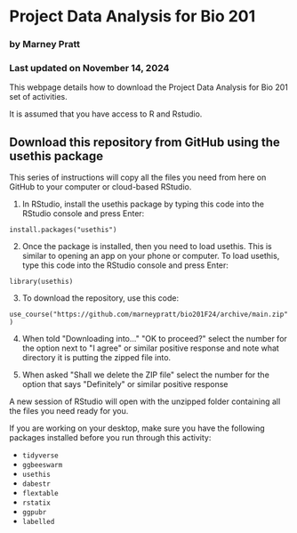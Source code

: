 # Project Data Analysis for Bio 201

### by Marney Pratt

### Last updated on November 14, 2024

This webpage details how to download the Project Data Analysis for Bio 201 set of activities.

It is assumed that you have access to R and Rstudio.


## Download this repository from GitHub using the usethis package

This series of instructions will copy all the files you need from here on GitHub to your computer or cloud-based RStudio.

1.  In RStudio, install the usethis package by typing this code into the RStudio console and press Enter:

`install.packages("usethis")`

2.  Once the package is installed, then you need to load usethis. This is similar to opening an app on your phone or computer. To load usethis, type this code into the RStudio console and press Enter:

`library(usethis)`

3.  To download the repository, use this code:

`use_course("https://github.com/marneypratt/bio201F24/archive/main.zip")`

4.  When told "Downloading into..." "OK to proceed?" select the number for the option next to "I agree" or similar positive response and note what directory it is putting the zipped file into.

5.  When asked "Shall we delete the ZIP file" select the number for the option that says "Definitely" or similar positive response

A new session of RStudio will open with the unzipped folder containing all the files you need ready for you.

If you are working on your desktop, make sure you have the following packages installed before you run through this activity:

* `tidyverse`
* `ggbeeswarm`
* `usethis`
* `dabestr`
* `flextable`
* `rstatix`
* `ggpubr`
* `labelled`



